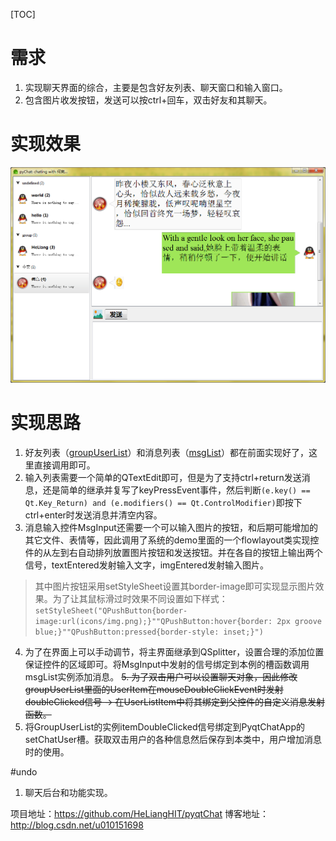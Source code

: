 [TOC]



# 需求

1. 实现聊天界面的综合，主要是包含好友列表、聊天窗口和输入窗口。
2. 包含图片收发按钮，发送可以按ctrl+回车，双击好友和其聊天。


# 实现效果

![界面操作实例](ref/pic4.png "界面操作实例") 

# 实现思路

1. 好友列表（[groupUserList](groupUserList_readme.md)）和消息列表（[msgList](msgList_readme.md)）都在前面实现好了，这里直接调用即可。
2. 输入列表需要一个简单的QTextEdit即可，但是为了支持ctrl+return发送消息，还是简单的继承并复写了keyPressEvent事件，然后判断`(e.key() == Qt.Key_Return) and (e.modifiers() == Qt.ControlModifier)`即按下ctrl+enter时发送消息并清空内容。
3. 消息输入控件MsgInput还需要一个可以输入图片的按钮，和后期可能增加的其它文件、表情等，因此调用了系统的demo里面的一个flowlayout类实现控件的从左到右自动排列放置图片按钮和发送按钮。并在各自的按钮上输出两个信号，textEntered发射输入文字，imgEntered发射输入图片。
>其中图片按钮采用setStyleSheet设置其border-image即可实现显示图片效果。为了让其鼠标滑过时效果不同设置如下样式：`setStyleSheet("QPushButton{border-image:url(icons/img.png);}""QPushButton:hover{border: 2px groove blue;}""QPushButton:pressed{border-style: inset;}")`
4. 为了在界面上可以手动调节，将主界面继承到QSplitter，设置合理的添加位置保证控件的区域即可。将MsgInput中发射的信号绑定到本例的槽函数调用msgList实例添加消息。
~~5. 为了双击用户可以设置聊天对象，因此修改groupUserList里面的UserItem在mouseDoubleClickEvent时发射doubleClicked信号 -> 在UserListItem中将其绑定到父控件的自定义消息发射函数。~~
5. 将GroupUserList的实例itemDoubleClicked信号绑定到PyqtChatApp的setChatUser槽。获取双击用户的各种信息然后保存到本类中，用户增加消息时的使用。



#undo 

1. 聊天后台和功能实现。



项目地址：https://github.com/HeLiangHIT/pyqtChat
博客地址：http://blog.csdn.net/u010151698